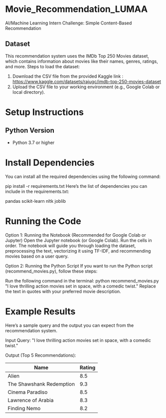 # Movie_Recommendation_LUMAA
AI/Machine Learning Intern Challenge: Simple Content-Based Recommendation

## Dataset
This recommendation system uses the IMDb Top 250 Movies dataset, which contains information about movies like their names, genres, ratings, and more.
Steps to load the dataset:
1. Download the CSV file from the provided Kaggle link : https://www.kaggle.com/datasets/rajugc/imdb-top-250-movies-dataset
2. Upload the CSV file to your working environment (e.g., Google Colab or local directory).

# Setup Instructions

## Python Version
- Python 3.7 or higher

# Install Dependencies
You can install all the required dependencies using the following command:

pip install -r requirements.txt
Here’s the list of dependencies you can include in the requirements.txt:

pandas
scikit-learn
nltk
joblib

# Running the Code
Option 1: Running the Notebook (Recommended for Google Colab or Jupyter)
Open the Jupyter notebook (or Google Colab).
Run the cells in order. The notebook will guide you through loading the dataset, preprocessing the text, vectorizing it using TF-IDF, and recommending movies based on a user query.

Option 2: Running the Python Script
If you want to run the Python script (recommend_movies.py), follow these steps:

Run the following command in the terminal:
python recommend_movies.py "I love thrilling action movies set in space, with a comedic twist."
Replace the text in quotes with your preferred movie description.

# Example Results
Here’s a sample query and the output you can expect from the recommendation system.

Input Query: "I love thrilling action movies set in space, with a comedic twist."

Output (Top 5 Recommendations):

| Name                        | Rating |
|-----------------------------|--------|
| Alien                       | 8.5    |
| The Shawshank Redemption    | 9.3    |
| Cinema Paradiso             | 8.5    |
| Lawrence of Arabia          | 8.3    |
| Finding Nemo                | 8.2    |

